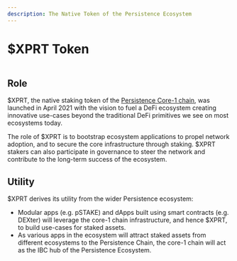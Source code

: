 ```yaml
---
description: The Native Token of the Persistence Ecosystem
---
```


# $XPRT Token

<figure><img src="../../.gitbook/assets/XPRT Token.png" alt=""><figcaption></figcaption></figure>

## Role

$XPRT, the native staking token of the [Persistence Core-1 chain](https://www.mintscan.io/persistence), was launched in April 2021 with the vision to fuel a DeFi ecosystem creating innovative use-cases beyond the traditional DeFi primitives we see on most ecosystems today.

The role of $XPRT is to bootstrap ecosystem applications to propel network adoption, and to secure the core infrastructure through staking. $XPRT stakers can also participate in governance to steer the network and contribute to the long-term success of the ecosystem.

## Utility

$XPRT derives its utility from the wider Persistence ecosystem:&#x20;

* Modular apps (e.g. pSTAKE) and dApps built using smart contracts (e.g. DEXter) will leverage the core-1 chain infrastructure, and hence $XPRT, to build use-cases for staked assets.&#x20;
* As various apps in the ecosystem will attract staked assets from different ecosystems to the Persistence Chain, the core-1 chain will act as the IBC hub of the Persistence Ecosystem. &#x20;

<figure><img src="../../.gitbook/assets/XPRT Role (1).png" alt=""><figcaption></figcaption></figure>



